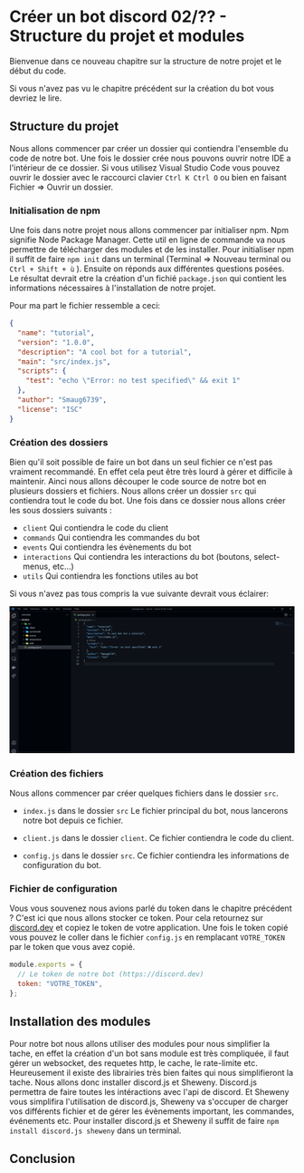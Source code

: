# Créer un bot discord 02/?? - Structure du projet et modules

Bienvenue dans ce nouveau chapitre sur la structure de notre projet et le début du code.

Si vous n'avez pas vu le chapitre précédent sur la création du bot vous devriez le lire.

## Structure du projet

Nous allons commencer par créer un dossier qui contiendra l'ensemble du code de notre bot. Une fois le dossier crée nous pouvons ouvrir notre IDE a l'intérieur de ce dossier.
Si vous utilisez Visual Studio Code vous pouvez ouvrir le dossier avec le raccourci clavier `Ctrl K Ctrl O` ou bien en faisant Fichier => Ouvrir un dossier.

### Initialisation de npm

Une fois dans notre projet nous allons commencer par initialiser npm. Npm signifie Node Package Manager. Cette util en ligne de commande va nous permettre de télécharger des modules et de les installer. Pour initialiser npm il suffit de faire `npm init` dans un terminal (Terminal => Nouveau terminal ou `Ctrl + Shift + ù` ).
Ensuite on réponds aux différentes questions posées. Le résultat devrait etre la création d'un fichié `package.json` qui contient les informations nécessaires à l'installation de notre projet.

Pour ma part le fichier ressemble a ceci:

```json
{
  "name": "tutorial",
  "version": "1.0.0",
  "description": "A cool bot for a tutorial",
  "main": "src/index.js",
  "scripts": {
    "test": "echo \"Error: no test specified\" && exit 1"
  },
  "author": "Smaug6739",
  "license": "ISC"
}
```

### Création des dossiers

Bien qu'il soit possible de faire un bot dans un seul fichier ce n'est pas vraiment recommandé. En effet cela peut être très lourd à gérer et difficile à maintenir. Ainci nous allons découper le code source de notre bot en plusieurs dossiers et fichiers. Nous allons créer un dossier `src` qui contiendra tout le code du bot. Une fois dans ce dossier nous allons créer les sous dossiers suivants :

- `client` Qui contiendra le code du client
- `commands` Qui contiendra les commandes du bot
- `events` Qui contiendra les évènements du bot
- `interactions` Qui contiendra les interactions du bot (boutons, select-menus, etc...)
- `utils` Qui contiendra les fonctions utiles au bot

Si vous n'avez pas tous compris la vue suivante devrait vous éclairer:

![dir_structure](./assets/images/dir_structure.png)

### Création des fichiers

Nous allons commencer par créer quelques fichiers dans le dossier `src`.

- `index.js` dans le dossier `src` Le fichier principal du bot, nous lancerons notre bot depuis ce fichier.

- `client.js` dans le dossier `client`. Ce fichier contiendra le code du client.

- `config.js` dans le dossier `src`. Ce fichier contiendra les informations de configuration du bot.

### Fichier de configuration

Vous vous souvenez nous avions parlé du token dans le chapitre précédent ? C'est ici que nous allons stocker ce token. Pour cela retournez sur [discord.dev](https://discord.com/developers/applications) et copiez le token de votre application. Une fois le token copié vous pouvez le coller dans le fichier `config.js` en remplacant `VOTRE_TOKEN` par le token que vous avez copié.

```js
module.exports = {
  // Le token de notre bot (https://discord.dev)
  token: "VOTRE_TOKEN",
};
```

## Installation des modules

Pour notre bot nous allons utiliser des modules pour nous simplifier la tache, en effet la création d'un bot sans module est très compliquée, il faut gérer un websocket, des requetes http, le cache, le rate-limite etc. Heureusement il existe des librairies très bien faites qui nous simplifieront la tache. Nous allons donc installer discord.js et Sheweny. Discord.js permettra de faire toutes les intéractions avec l'api de discord. Et Sheweny vous simplifira l'utilisation de discord.js, Sheweny va s'occuper de charger vos différents fichier et de gérer les évènements important, les commandes, événements etc. Pour installer discord.js et Sheweny il suffit de faire `npm install discord.js sheweny` dans un terminal.

## Conclusion
